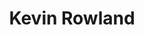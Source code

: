 ---
title: "Kevin Rowland"
summary: "English singer and songwriter, born 17 August 1953 in Wolverhampton, England, UK"
image: "kevin-rowland.jpg"
apple_music_artist_url: "https://music.apple.com/gb/artist/kevin-rowland/135968"
wikipedia_url: "none"
---